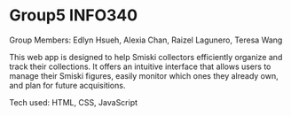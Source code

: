 # Group5 INFO340

Group Members:
Edlyn Hsueh, Alexia Chan, Raizel Lagunero, Teresa Wang

This web app is designed to help Smiski collectors efficiently organize and track their collections. It offers an intuitive interface that allows users to manage their Smiski figures, easily monitor which ones they already own, and plan for future acquisitions. 

Tech used: HTML, CSS, JavaScript

